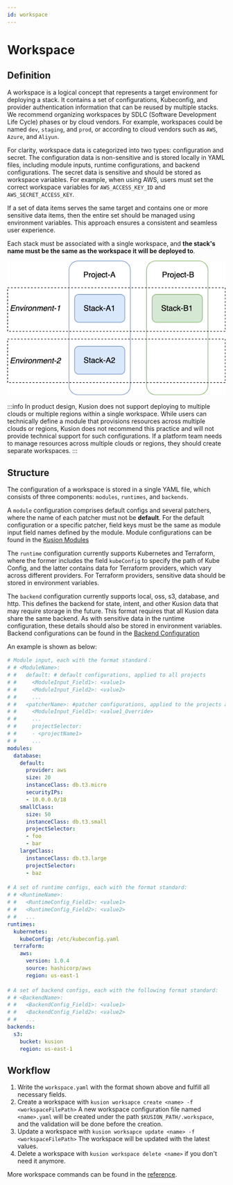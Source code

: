 ```yaml
---
id: workspace
---
```


# Workspace

## Definition

A workspace is a logical concept that represents a target environment for deploying a stack. It contains a set of configurations, Kubeconfig, and provider authentication information that can be reused by multiple stacks. We recommend organizing workspaces by SDLC (Software Development Life Cycle) phases or by cloud vendors. For example, workspaces could be named `dev`, `staging`, and `prod`, or according to cloud vendors such as `AWS`, `Azure`, and `Aliyun`.

For clarity, workspace data is categorized into two types: configuration and secret. The configuration data is non-sensitive and is stored locally in YAML files, including module inputs, runtime configurations, and backend configurations. The secret data is sensitive and should be stored as workspace variables. For example, when using AWS, users must set the correct workspace variables for `AWS_ACCESS_KEY_ID` and `AWS_SECRET_ACCESS_KEY`.

If a set of data items serves the same target and contains one or more sensitive data items, then the entire set should be managed using environment variables. This approach ensures a consistent and seamless user experience.

Each stack must be associated with a single workspace, and **the stack's name must be the same as the workspace it will be deployed to**.

![workspace-project-stack](../../../static/img/docs/concept/workspace-project-stack.png)

:::info
In product design, Kusion does not support deploying to multiple clouds or multiple regions within a single workspace. While users can technically define a module that provisions resources across multiple clouds or regions, Kusion does not recommend this practice and will not provide technical support for such configurations. If a platform team needs to manage resources across multiple clouds or regions, they should create separate workspaces.
:::

## Structure

The configuration of a workspace is stored in a single YAML file, which consists of three components: `modules`, `runtimes`, and `backends`.

A `module` configuration comprises default configs and several patchers, where the name of each patcher must not be **default**. For the default configuration or a specific patcher, field keys must be the same as module input field names defined by the module. Module configurations can be found in the [Kusion Modules](../reference/modules)

The `runtime` configuration currently supports Kubernetes and Terraform, where the former includes the field `kubeConfig` to specify the path of Kube Config, and the latter contains data for Terraform providers, which vary across different providers. For Terraform providers, sensitive data should be stored in environment variables.

The `backend` configuration currently supports local, oss, s3, database, and http. This defines the backend for state, intent, and other Kusion data that may require storage in the future. This format requires that all Kusion data share the same backend. As with sensitive data in the runtime configuration, these details should also be stored in environment variables. Backend configurations can be found in the [Backend Configuration](backend-configuration)

An example is shown as below:

```yaml
# Module input, each with the format standard：
# # <ModuleName>:
# #   default: # default configurations, applied to all projects
# #     <ModuleInput_Field1>: <value1>
# #     <ModuleInput_Field2>: <value2>
# #     ...
# #   <patcherName>: #patcher configurations, applied to the projects assigned in projectSelector
# #     <ModuleInput_Field1>: <value1_Override>
# #     ...
# #     projectSelector:
# #     - <projectName1>
# #     ...
modules:
  database:
    default:
      provider: aws
      size: 20
      instanceClass: db.t3.micro
      securityIPs:
      - 10.0.0.0/18
    smallClass:
      size: 50
      instanceClass: db.t3.small
      projectSelector:
      - foo
      - bar
    largeClass:
      instanceClass: db.t3.large
      projectSelector:
      - baz
    
# A set of runtime configs, each with the format standard:
# # <RuntimeName>:
# #   <RuntimeConfig_Field1>: <value1>
# #   <RuntimeConfig_Field2>: <value2>
# #   ...
runtimes:
  kubernetes:
    kubeConfig: /etc/kubeconfig.yaml
  terraform:
    aws:
      version: 1.0.4
      source: hashicorp/aws
      region: us-east-1
      
# A set of backend configs, each with the following format standard:
# # <BackendName>:
# #   <BackendConfig_Field1>: <value1>
# #   <BackendConfig_Field2>: <value2>
# #   ...
backends:
  s3: 
    bucket: kusion
    region: us-east-1
```

## Workflow

1. Write the `workspace.yaml` with the format shown above and fulfill all necessary fields.
2. Create a workspace with `kusion worksapce create <name> -f <workspaceFilePath>`
   A new workspace configuration file named `<name>.yaml` will be created under the path `$KUSION_PATH/.workspace`, and the validation will be done before the creation.
3. Update a workspace with `kusion worksapce update <name> -f <workspaceFilePath>`
   The workspace will be updated with the latest values.
4. Delete a workspace with `kusion workspace delete <name>` if you don't need it anymore.

More workspace commands can be found in the [reference](../reference/commands/kusion-workspace).